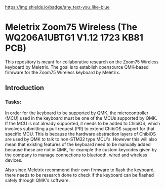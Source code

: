 https://img.shields.io/badge/any_text-you_like-blue
# Meletrix Zoom75 Wireless (The WQ206A1UBTG1 V1.12 1723 KB81 PCB)
This repository is meant for collaborative research on the Zoom75 Wireless keyboard by Meletrix. The goal is to establish opensource QMK-based firmware for the Zoom75 Wireless keyboard by Meletrix.

## Introduction <a name="Introduction"></a>

### Tasks:
In order for the keyboard to be supported by QMK, the microcontroller (MCU) used in the keyboard must be one of the MCUs supported by QMK. If the MCU is not already supported, it needs to be added to ChibiOS, which involves submitting a pull request (PR) to extend ChibiOS support for that specific MCU. This is because the hardware abstraction layers of ChibiOS are used by QMK to talk to non-STM32 type MCU's. However this will also mean that existing features of the keyboard need to be manually added because these are not in QMK, for example the custom keycodes given by the company to manage connections to bluetooth, wired and wireless devices.

Also since Meletrix recommend their own firmware to flash the keyboard, there needs to be research done to check if the keyboard can be flashed safely through QMK's software.



